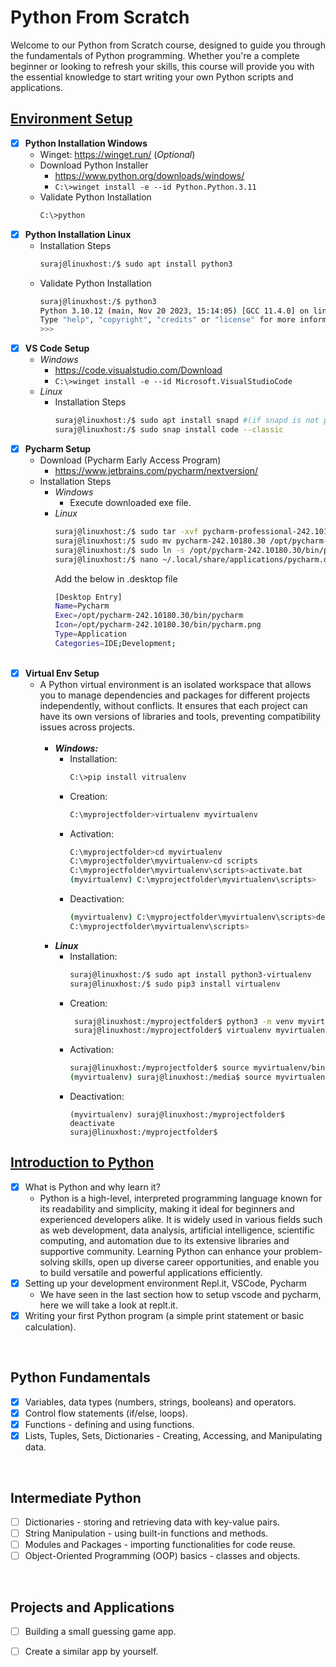# Python From Scratch
<p>Welcome to our Python from Scratch course, designed to guide you through the fundamentals of Python programming. Whether you're a complete beginner or looking to refresh your skills, this course will provide you with the essential knowledge to start writing your own Python scripts and applications.</p>


## [Environment Setup ](https://github.com/thenightc0ders/PythonFromScratch/tree/d12c12533296d4df1d520d1f1c3b33f7b036f08b)

- [x] **Python Installation Windows**
  - Winget: https://winget.run/ (_Optional_)
  - Download Python Installer
    - https://www.python.org/downloads/windows/
    - ```C:\>winget install -e --id Python.Python.3.11```
  - Validate Python Installation
       ```sh
      C:\>python
       ```
- [x] **Python Installation Linux**
  - Installation Steps
       ```sh
      suraj@linuxhost:/$ sudo apt install python3
       ```
  - Validate Python Installation
       ```sh
      suraj@linuxhost:/$ python3
      Python 3.10.12 (main, Nov 20 2023, 15:14:05) [GCC 11.4.0] on linux
      Type "help", "copyright", "credits" or "license" for more information.
      >>>
       ```
- [x] **VS Code Setup**
  - _Windows_
    - https://code.visualstudio.com/Download
    - ```C:\>winget install -e --id Microsoft.VisualStudioCode```
  - _Linux_
    - Installation Steps
         ```sh
        suraj@linuxhost:/$ sudo apt install snapd #(if snapd is not present by default)
        suraj@linuxhost:/$ sudo snap install code --classic
         ```
- [x] **Pycharm Setup**
  - Download (Pycharm Early Access Program)
    - https://www.jetbrains.com/pycharm/nextversion/
  - Installation Steps
    - _Windows_
      - Execute downloaded exe file.
    - _Linux_
      ```sh
      suraj@linuxhost:/$ sudo tar -xvf pycharm-professional-242.10180.30.tar.gz
      suraj@linuxhost:/$ sudo mv pycharm-242.10180.30 /opt/pycharm-242.10180.30
      suraj@linuxhost:/$ sudo ln -s /opt/pycharm-242.10180.30/bin/pycharm /usr/local/bin/pycharm
      suraj@linuxhost:/$ nano ~/.local/share/applications/pycharm.desktop
      ```
      Add the below in .desktop file
      ```sh
      [Desktop Entry]
      Name=Pycharm
      Exec=/opt/pycharm-242.10180.30/bin/pycharm
      Icon=/opt/pycharm-242.10180.30/bin/pycharm.png
      Type=Application
      Categories=IDE;Development;
      ```
      <br>
- [x] **Virtual Env Setup**
  - A Python virtual environment is an isolated workspace that allows you to manage dependencies and packages for different projects independently, without conflicts. It ensures that each project can have its own versions of libraries and tools, preventing compatibility issues across projects.<br><br>
    - ***Windows:*** 
      - Installation:
          ```sh
        C:\>pip install vitrualenv
          ```
      - Creation:
        ```sh
        C:\myprojectfolder>virtualenv myvirtualenv
        ```
      - Activation:
          ```sh
        C:\myprojectfolder>cd myvirtualenv
        C:\myprojectfolder\myvirtualenv>cd scripts
        C:\myprojectfolder\myvirtualenv\scripts>activate.bat
        (myvirtualenv) C:\myprojectfolder\myvirtualenv\scripts>
          ```
      - Deactivation:
          ```sh
          (myvirtualenv) C:\myprojectfolder\myvirtualenv\scripts>deactivate.bat
          C:\myprojectfolder\myvirtualenv\scripts>
          ```
    - ***Linux***
      - Installation:
          ```sh
          suraj@linuxhost:/$ sudo apt install python3-virtualenv
          suraj@linuxhost:/$ sudo pip3 install virtualenv
          ```
      - Creation:
         ```sh
          suraj@linuxhost:/myprojectfolder$ python3 -m venv myvirtualenv
          suraj@linuxhost:/myprojectfolder$ virtualenv myvirtualenv
         ```
      - Activation:
         ```sh
        suraj@linuxhost:/myprojectfolder$ source myvirtualenv/bin/activate
        (myvirtualenv) suraj@linuxhost:/media$ source myvirtualenv/bin/activate
         ```
      - Deactivation:
         ```shell
        (myvirtualenv) suraj@linuxhost:/myprojectfolder$ deactivate
        suraj@linuxhost:/myprojectfolder$
         ```

## [Introduction to Python](https://github.com/thenightc0ders/PythonFromScratch/tree/fdbe6aca4c357e785ed0ab88546a56f1fe7dfb47)
- [x] What is Python and why learn it?
  - Python is a high-level, interpreted programming language known for its readability and simplicity, making it ideal for beginners and experienced developers alike. It is widely used in various fields such as web development, data analysis, artificial intelligence, scientific computing, and automation due to its extensive libraries and supportive community. Learning Python can enhance your problem-solving skills, open up diverse career opportunities, and enable you to build versatile and powerful applications efficiently.
- [x] Setting up your development environment Repl.it, VSCode, Pycharm
  - We have seen in the last section how to setup vscode and pycharm, here we will take a look at replt.it.
- [x] Writing your first Python program (a simple print statement or basic calculation).
<br>

## Python Fundamentals
- [x] Variables, data types (numbers, strings, booleans) and operators.
- [x] Control flow statements (if/else, loops).
- [x] Functions - defining and using functions.
- [x] Lists, Tuples, Sets, Dictionaries - Creating, Accessing, and Manipulating data.
<br>

## Intermediate Python
- [ ] Dictionaries - storing and retrieving data with key-value pairs.
- [ ] String Manipulation - using built-in functions and methods.
- [ ] Modules and Packages - importing functionalities for code reuse.
- [ ] Object-Oriented Programming (OOP) basics - classes and objects.
<br>

## Projects and Applications
- [ ] Building a small guessing game app.
- [ ] Create a similar app by yourself.

    